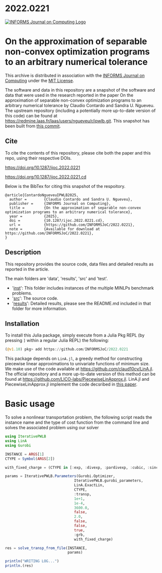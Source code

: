 # 2022.0221
[![INFORMS Journal on Computing Logo](https://INFORMSJoC.github.io/logos/INFORMS_Journal_on_Computing_Header.jpg)](https://pubsonline.informs.org/journal/ijoc)

# On the approximation of separable non-convex optimization programs to an arbitrary numerical tolerance

This archive is distributed in association with the [INFORMS Journal on
Computing](https://pubsonline.informs.org/journal/ijoc) under the [MIT License](LICENSE).

The software and data in this repository are a snapshot of the software and data that were used in the research reported in the paper On the approximation of separable non-convex optimization programs to an arbitrary numerical tolerance by Claudio Contardo and Sandra U. Ngueveu. The upstream repository (including a potentially more up-to-date version of this code) can be found at https://redmine.laas.fr/laas/users/ngueveu/r/ipwlb.git. This snapshot has been built from [this commit](https://redmine.laas.fr/laas/users/ngueveu/r/ipwlb.git/commit/d63e265e1a6fa8606bf5319f989ba03f845eca6d).


## Cite

To cite the contents of this repository, please cite both the paper and this repo, using their respective DOIs.

https://doi.org/10.1287/ijoc.2022.0221

https://doi.org/10.1287/ijoc.2022.0221.cd

Below is the BibTex for citing this snapshot of the respoitory.

```
@article{ContardoNgueveuIPWLB2025,
  author =        {Claudio Contardo and Sandra U. Ngueveu},
  publisher =     {INFORMS Journal on Computing},
  title =         {On the approximation of separable non-convex optimization programs to an arbitrary numerical tolerance},
  year =          {2025},
  doi =           {10.1287/ijoc.2022.0221.cd},
  url =           {https://github.com/INFORMSJoC/2022.0221},
  note =          {Available for download at https://github.com/INFORMSJoC/2022.0221},
}
```

## Description

This repository provides the source code, data files and detailed results as reported in the article.

The main folders are 'data', 'results', 'src' and 'test'.
- '[inst](inst)': This folder includes instances of the multiple MINLPs benchmark problems.
- '[src](src)': The source code.
- '[results](results)': Detailed results, please see the README.md included in that folder for more information.


## Installation

To install this Julia package, simply execute from a Julia Pkg REPL (by pressing `]` within a regular Julia REPL) the following:
```julia
(@v1.10) pkg> add https://github.com/INFORMSJoC/2022.0221
```

This package depends on `LinA.jl`, a greedy method for constructing piecewise linear approximations to univariate functions of minimum size. We make use of the code available at https://github.com/claud10cv/LinA.jl. The official repository and a more up-to-date version of this method can be found at https://github.com/LICO-labs/PiecewiseLinApprox.jl. LinA.jl and PiecewiseLinApprox.jl implement the code decsribed in [this paper](https://link.springer.com/article/10.1007/s12532-024-00274-8).

# Basic usage

To solve a nonlinear transportation problem, the following script reads the instance name and the type of cost function from the command line and solves the associated problem using our solver
```julia
using IterativePWLB
using LinA
using Gurobi

INSTANCE = ARGS[1]
CTYPE = Symbol(ARGS[2])

with_fixed_charge = (CTYPE in [:exp, :divexp, :pardivexp, :cubic, :sincos])

params = IterativePWLB.Parameters(Gurobi.Optimizer,
                                IterativePWLB.gurobi_parameters,
                                LinA.ExactLin,
                                CTYPE,
                                :transp,
                                1e+1,
                                1e-4,
                                3600.0,
                                false,
                                2.0,
                                false,
                                false,
                                true,
                                :grb,
                                with_fixed_charge)

res = solve_transp_from_file(INSTANCE,
                             params)

println("WRITING LOG...")
println.(res)
```

